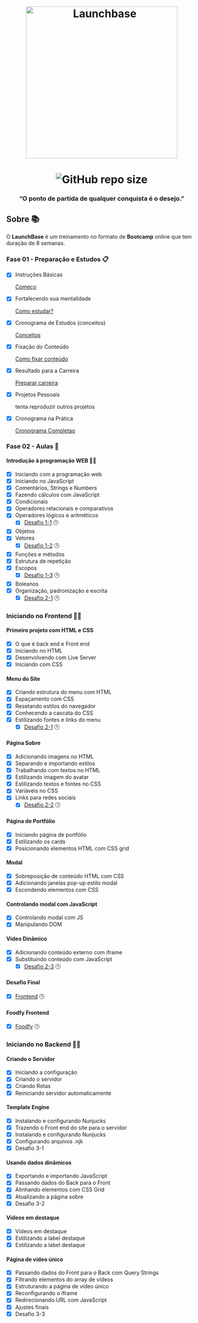 <h1 align="center">
    <img alt="Launchbase" src="https://storage.googleapis.com/golden-wind/bootcamp-launchbase/logo.png" width="400px" />
</h1>

<h1 align="center">
    <img alt="GitHub repo size" src="https://img.shields.io/github/repo-size/nonatodiego/bootcamp-launchbase?logo=Tamanho&style=flat-square">
</h1>


<h3 align="center">
“O ponto de partida de qualquer conquista é o desejo.”   
</h3>

## Sobre :books:

O **LaunchBase** é um treinamento no formato de **Bootcamp** online que tem duração de 8 semanas.

### Fase 01 - Preparação e Estudos :clipboard:

- [x] Instruções Básicas

  [Começo](https://www.notion.so/Come-o-e3ab22c6f0e6463bb3fed86d612ada96)

- [x] Fortalecendo sua mentalidade

  [Como estudar?](https://www.notion.so/Como-estudar-2db5c37737b4479083a4e2ffaafc19e1)

- [x] Cronograma de Estudos (conceitos)

  [Conceitos](https://www.notion.so/Conceitos-8a3c2c5a6be84082b59f2ab902869781)

- [x] Fixação do Conteúdo

  [Como fixar conteúdo](https://www.notion.so/Como-fixar-conte-do-cd37a71229094262ba5f2ba2afc237af)

- [x] Resultado para a Carreira

  [Preparar carreira](https://www.notion.so/Preparar-carreira-c2bcc36bcfe14eb79ef1a4da3adb89fc)

- [x] Projetos Pessoais

  tenta reproduzir outros projetos

- [x] Cronograma na Prática

  [Cronograma Completao](https://www.notion.so/Cronograma-Completao-c88848b736d84028994aacb3ddef16bb)

### Fase 02 - Aulas :pushpin:

#### Introdução à programação WEB 👩‍💻

- [x] Iniciando com a programação web
- [x] Iniciando no JavaScript
- [x] Comentários, Strings e Numbers
- [x] Fazendo cálculos com JavaScript
- [x] Condicionais
- [x] Operadores relacionais e comparativos
- [x] Operadores lógicos e aritméticos
  - [x] [Desafio 1-1](https://github.com/nonatodiego/bootcamp-launchbase/blob/master/works/desafios/desafio-1.1.js) 🕒
- [x] Objetos
- [x] Vetores
  - [x] [Desafio 1-2](https://github.com/nonatodiego/bootcamp-launchbase/blob/master/works/desafios/desafio-1.2.js) 🕒
- [x] Funções e métodos
- [x] Estrutura de repetição
- [x] Escopos
  - [x] [Desafio 1-3](https://github.com/nonatodiego/bootcamp-launchbase/blob/master/works/desafios/desafio-1.3.js) 🕒
- [x] Boleanos
- [x] Organização, padronização e escrita
  - [x] [Desafio 2-1](https://github.com/nonatodiego/bootcamp-launchbase/blob/master/works/desafios/desafio-1.4.js) 🕒

### Iniciando no Frontend 👩‍💻

#### Primeiro projeto com HTML e CSS

- [x] O que é back end e Front end
- [x] Iniciando no HTML
- [x] Desenvolvendo com Live Server
- [x] Iniciando com CSS

#### Menu do Site

- [x] Criando estrutura do menu com HTML
- [x] Espaçamento com CSS
- [x] Resetando estilos do navegador
- [x] Conhecendo a cascata do CSS
- [x] Estilizando fontes e links do menu
  - [x] [Desafio 2-1](https://github.com/nonatodiego/bootcamp-launchbase/tree/master/IniciandoNoFront/desafio) 🕒

#### Página Sobre

- [x] Adicionando imagens no HTML
- [x] Separando e importando estilos
- [x] Trabalhando com textos no HTML
- [x] Estilizando imagem do avatar
- [x] Estilizando textos e fontes no CSS
- [x] Variáveis no CSS
- [x] Links para redes sociais
  - [x] [Desafio 2-2](https://github.com/nonatodiego/bootcamp-launchbase/tree/master/IniciandoNoFront/desafio) 🕒

#### Página de Portfólio

- [x] Iniciando página de portfólio
- [x] Estilizando os cards
- [x] Posicionando elementos HTML com CSS grid

#### Modal

- [x] Sobreposição de conteúdo HTML com CSS
- [x] Adicionando janelas pop-up estilo modal
- [x] Escondendo elementos com CSS

#### Controlando modal com JavaScript

- [x] Controlando modal com JS
- [x] Manipulando DOM

#### Vídeo Dinâmico

- [x] Adicionando conteúdo externo com iframe
- [x] Substituindo conteúdo com JavaScript
  - [x] [Desafio 2-3](https://github.com/nonatodiego/bootcamp-launchbase/tree/master/IniciandoNoFront/desafio) 🕒

#### Desafio Final

- [x] [Frontend](https://github.com/nonatodiego/desafios-modulo2) 🕒

#### Foodfy Frontend

- [x] [Foodfy](https://github.com/nonatodiego/foodfy) 🕒

### Iniciando no Backend 👩‍💻

#### Criando o Servidor

- [x] Iniciando a configuração
- [x] Criando o servidor
- [x] Criando Rotas
- [x] Reiniciando servidor automaticamente

#### Template Engine

- [x] Instalando e configurando Nunjucks
- [x] Trazendo o Front end do site para o servidor
- [x] Instalando e configurando Nunjucks
- [x] Configurando arquivos .njk
- [x] Desafio 3-1

#### Usando dados dinâmicos

- [x] Exportando e importando JavaScript
- [x] Passando dados do Back para o Front
- [x] Alinhando elementos com CSS Grid
- [x] Atualizando a página sobre
- [x] Desafio 3-2

#### Vídeos em destaque

- [x] Vídeos em destaque
- [x] Estilizando a label destaque
- [x] Estilizando a label destaque

#### Página de vídeo único

- [x] Passando dados do Front para o Back com Query Strings
- [x] Filtrando elementos do array de vídeos
- [x] Estruturando a página de vídeo único
- [x] Reconfigurando o iframe
- [x] Redirecionando URL com JavaScript
- [x] Ajustes finais
- [x] Desafio 3-3
